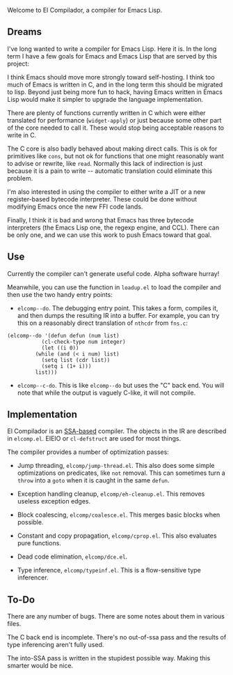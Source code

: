 Welcome to El Compilador, a compiler for Emacs Lisp.

## Dreams

I've long wanted to write a compiler for Emacs Lisp.  Here it is.  In
the long term I have a few goals for Emacs and Emacs Lisp that are
served by this project:

I think Emacs should move more strongly toward self-hosting.  I think
too much of Emacs is written in C, and in the long term this should be
migrated to lisp.  Beyond just being more fun to hack, having Emacs
written in Emacs Lisp would make it simpler to upgrade the language
implementation.

There are plenty of functions currently written in C which were either
translated for performance (`widget-apply`) or just because some other
part of the core needed to call it.  These would stop being acceptable
reasons to write in C.

The C core is also badly behaved about making direct calls.  This is
ok for primitives like `cons`, but not ok for functions that one might
reasonably want to advise or rewrite, like `read`.  Normally this lack
of indirection is just because it is a pain to write -- automatic
translation could eliminate this problem.

I'm also interested in using the compiler to either write a JIT or a
new register-based bytecode interpreter.  These could be done without
modifying Emacs once the new FFI code lands.

Finally, I think it is bad and wrong that Emacs has three bytecode
interpreters (the Emacs Lisp one, the regexp engine, and CCL).  There
can be only one, and we can use this work to push Emacs toward that
goal.

## Use

Currently the compiler can't generate useful code.  Alpha software
hurray!

Meanwhile, you can use the function in `loadup.el` to load the
compiler and then use the two handy entry points:

* `elcomp--do`.  The debugging entry point.  This takes a form,
  compiles it, and then dumps the resulting IR into a buffer.  For
  example, you can try this on a reasonably direct translation of
  `nthcdr` from `fns.c`:

```elisp
(elcomp--do '(defun defun (num list)
	       (cl-check-type num integer)
	       (let ((i 0))
		 (while (and (< i num) list)
		   (setq list (cdr list))
		   (setq i (1+ i)))
		 list)))
```

* `elcomp--c-do`.  This is like `elcomp--do` but uses the "C" back
  end.  You will note that while the output is vaguely C-like, it will
  not compile.

## Implementation

El Compilador is an
[SSA-based](http://en.wikipedia.org/wiki/Static_single_assignment_form)
compiler.  The objects in the IR are described in `elcomp.el`.  EIEIO
or `cl-defstruct` are used for most things.

The compiler provides a number of optimization passes:

* Jump threading, `elcomp/jump-thread.el`.  This also does some simple
  optimizations on predicates, like `not` removal.  This can sometimes
  turn a `throw` into a `goto` when it is caught in the same `defun`.

* Exception handling cleanup, `elcomp/eh-cleanup.el`.  This removes
  useless exception edges.

* Block coalescing, `elcomp/coalesce.el`.  This merges basic blocks
  when possible.

* Constant and copy propagation, `elcomp/cprop.el`.  This also
  evaluates pure functions.

* Dead code elimination, `elcomp/dce.el`.

* Type inference, `elcomp/typeinf.el`.  This is a flow-sensitive type
  inferencer.


## To-Do

There are any number of bugs.  There are some notes about them in
various files.

The C back end is incomplete.  There's no out-of-ssa pass and the
results of type inferencing aren't fully used.

The into-SSA pass is written in the stupidest possible way.  Making
this smarter would be nice.

